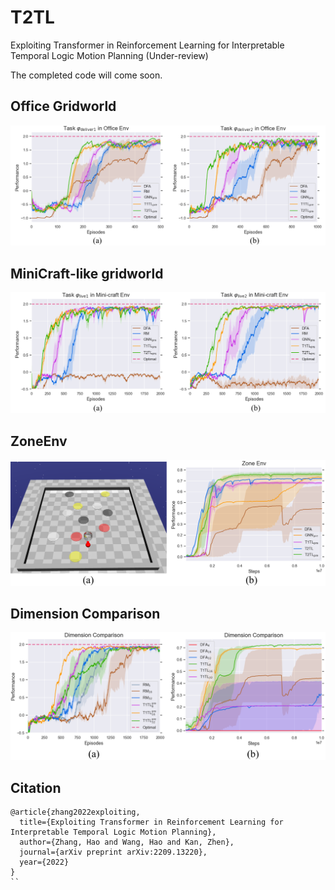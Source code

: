 # T2TL
Exploiting Transformer in Reinforcement Learning for Interpretable Temporal Logic Motion Planning (Under-review)

The completed code will come soon.

## Office Gridworld
<p align="center">
    <img width="700" src="https://github.com/Charlie0257/T2TL/blob/main/README_file/office_env.png">
</p>

## MiniCraft-like gridworld
<p align="center">
    <img width="700" src="https://github.com/Charlie0257/T2TL/blob/main/README_file/Mini-craft_env_all.png">
</p>

## ZoneEnv
<p align="center">
    <img width="700" src="https://github.com/Charlie0257/T2TL/blob/main/README_file/Zones_env_all.png">
</p>

## Dimension Comparison
<p align="center">
    <img width="700" src="https://github.com/Charlie0257/T2TL/blob/main/README_file/dim_comparison_all.png">
</p>

## Citation

```
@article{zhang2022exploiting,
  title={Exploiting Transformer in Reinforcement Learning for Interpretable Temporal Logic Motion Planning},
  author={Zhang, Hao and Wang, Hao and Kan, Zhen},
  journal={arXiv preprint arXiv:2209.13220},
  year={2022}
}
``
